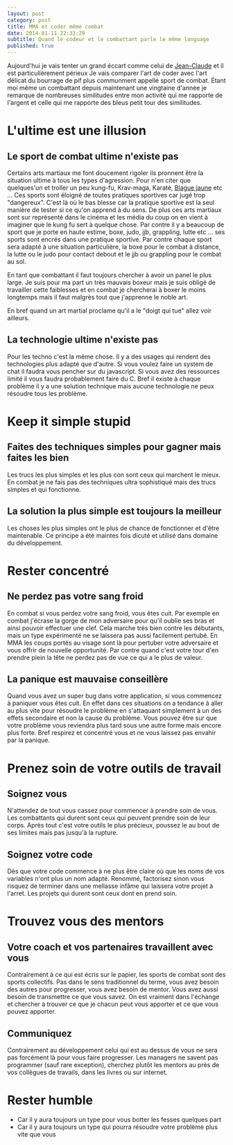 ```yaml
---
layout: post
category: post
title: MMA et coder même combat
date: 2014-01-11 22:33:29
subtitle: Quand le codeur et le combattant parle le même language
published: true
---
```


Aujourd'hui je vais tenter un grand éccart comme celui de [Jean-Claude](http://youtu.be/M7FIvfx5J10) et il est particulièrement périeux
Je vais comparer l'art de coder avec l'art délicat du bourrage de pif plus communment appellé sport de combat.
Étant moi même un combattant depuis maintenant une vingtaine d'année je remarque de nombreuses similitudes entre mon activité qui me rapporte de l'argent et celle qui me rapporte des bleus petit tour des similitudes.

# L'ultime est une illusion
## Le sport de combat ultime n'existe pas
Certains arts martiaux me font doucement rigoler ils pronnent être la situation ultime à tous les types d'agression.
Pour n'en citer que quelques'un et troller un peu kung-fu, Krav-maga, Karaté, [Blague jaune](http://youtu.be/WhnvETs4F6Q) etc ... 
Ces sports sont éloigné de toutes pratiques sportives car jugé trop "dangereux".
C'est là où le bas blesse car la pratique sportive est la seul manière de tester si ce qu'on apprend à du sens. 
De plus ces arts martiaux sont sur représenté dans le cinéma et les média du coup on en vient à imaginer que le kung fu sert à quelque chose. 
Par contre il y a beaucoup de sport que je porte en haute estime, boxe, judo, jjb, grappling, lutte etc ... ses sports sont encrés dans une pratique sportive. 
Par contre chaque sport sera adapté à une situation particulière, la boxe pour le combat à distance, la lutte ou le judo pour contact debout et le jjb ou grappling pour le combat au sol. 

En tant que combattant il faut toujours chercher à avoir un panel le plus large. 
Je suis pour ma part un très mauvais boxeur mais je suis obligé de travailler cette faiblesses et en combat je chercherai à boxer le moins longtemps mais il faut malgrès tout que j'apprenne le noble art. 

En bref quand un art martial proclame qu'il a le "doigt qui tue" allez voir ailleurs.

## La technologie ultime n'existe pas
Pour les techno c'est la même chose. Il y a des usages qui rendent des technologies plus adapté que d'autre.
Si vous voulez faire un system de chat il faudra vous pencher sur du javascript.
Si vous avez des ressources limité il vous faudra probablement faire du C.
Bref il existe à chaque problème il y a une solution technique mais aucune technologie ne peux résoudre tous les problème.

# Keep it simple stupid
## Faites des techniques simples pour gagner mais faites les bien
Les trucs les plus simples et les plus con sont ceux qui marchent le mieux. 
En combat je ne fais pas des techniques ultra sophistiqué mais des trucs simples et qui fonctionne. 

## La solution la plus simple est toujours la meilleur
Les choses les plus simples ont le plus de chance de fonctionner et d'être maintenable.
Ce principe a été maintes fois dicuté et utilisé dans domaine du développement.

# Rester concentré
## Ne perdez pas votre sang froid 
En combat si vous perdez votre sang froid, vous êtes cuit. 
Par exemple en combat j'écrase la gorge de mon adversaire pour qu'il oublie ses bras et ainsi pouvoir effectuer une clef.
Cela marche très bien contre les débutants, mais un type expérimenté ne se laissera pas aussi facilement pertubé.
En MMA les coups portés au visage sont là pour pertuber votre adversaire et vous offrir de nouvelle opportunité.
Par contre quand c'est votre tour d'en prendre plein la tête ne perdez pas de vue ce qui a le plus de valeur. 

## La panique est mauvaise conseillère
Quand vous avez un super bug dans votre application, si vous commencez à paniquer vous êtes cuit. 
En effet dans ces situations on a tendance à aller au plus vite pour résoudre le problème en s'attaquant simplement à un des effets secondaire et non la cause du problème.
Vous pouvez être sur que votre problème vous reviendra plus tard sous une autre forme mais encore plus forte. 
Bref respirez et concentré vous et ne vous laissez pas envahir par la panique. 

# Prenez soin de votre outils de travail
## Soignez vous 
N'attendez de tout vous cassez pour commencer à prendre soin de vous. 
Les combattants qui durent sont ceux qui peuvent prendre soin de leur corps. 
Après tout c'est votre outils le plus précieux, poussez le au bout de ses limites mais pas jusqu'à la rupture. 

## Soignez votre code
Dès que votre code commence à ne plus être claire où que les noms de vos variables n'ont plus un nom adapté. 
Renommé, factorisez sinon vous risquez de terminer dans une mellasse infâme qui laissera votre projet à l'arret. 
Les projets qui durent sont ceux dont en prend soin. 

# Trouvez vous des mentors
## Votre coach et vos partenaires travaillent avec vous
Contrairement à ce qui est écris sur le papier, les sports de combat sont des sports collectifs. 
Pas dans le sens traditionnel du terme, vous avez besoin des autres pour progresser, vous avez besoin de mentor. 
Vous avez aussi besoin de transmettre ce que vous savez. 
On est vraiment dans l'échange et chercher à trouver ce que je chacun peut vous apporter et ce que vous pouvez apporter. 

## Communiquez
Contrairement au développement celui qui est au dessus de vous ne sera pas forcément là pour vous faire progresser. 
Les managers ne savent pas programmer (sauf rare exception), cherchez plutôt les mentors au près de vos collègues de travails, dans les livres ou sur internet. 

# Rester humble
- Car il y aura toujours un type pour vous botter les fesses quelques part 
- Car il y aura toujours un type qui pourra résoudre votre problème plus vite que vous

